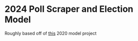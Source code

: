# 2024 Poll Scraper and Election Model
Roughly based off of [this](https://github.com/MattC137/Election-Predictor-Trump-vs-Biden/tree/master) 2020 model project

